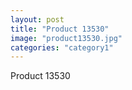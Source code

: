 ```yaml
---
layout: post
title: "Product 13530"
image: "product13530.jpg"
categories: "category1"
---
```

Product 13530
